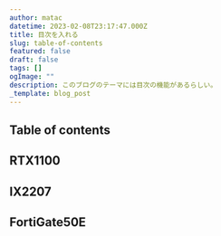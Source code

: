 ```yaml
---
author: matac
datetime: 2023-02-08T23:17:47.000Z
title: 目次を入れる
slug: table-of-contents
featured: false
draft: false
tags: []
ogImage: ""
description: このブログのテーマには目次の機能があるらしい。
_template: blog_post
---
```


## Table of contents

## RTX1100

## IX2207

## FortiGate50E
